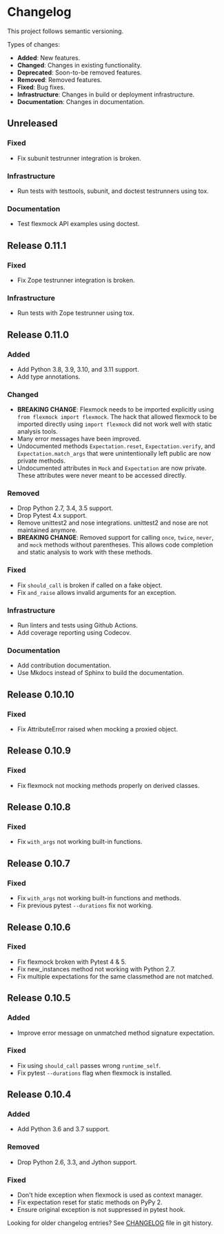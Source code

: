 # Changelog

This project follows semantic versioning.

Types of changes:

- **Added**: New features.
- **Changed**: Changes in existing functionality.
- **Deprecated**: Soon-to-be removed features.
- **Removed**: Removed features.
- **Fixed**: Bug fixes.
- **Infrastructure**: Changes in build or deployment infrastructure.
- **Documentation**: Changes in documentation.

## Unreleased

### Fixed

- Fix subunit testrunner integration is broken.

### Infrastructure

- Run tests with testtools, subunit, and doctest testrunners using tox.

### Documentation

- Test flexmock API examples using doctest.

## Release 0.11.1

### Fixed

- Fix Zope testrunner integration is broken.

### Infrastructure

- Run tests with Zope testrunner using tox.

## Release 0.11.0

### Added

- Add Python 3.8, 3.9, 3.10, and 3.11 support.
- Add type annotations.

### Changed

- **BREAKING CHANGE**: Flexmock needs to be imported explicitly using `from flexmock import flexmock`.
  The hack that allowed flexmock to be imported directly using `import flexmock` did not work well with static analysis tools.
- Many error messages have been improved.
- Undocumented methods `Expectation.reset`, `Expectation.verify`, and `Expectation.match_args` that were unintentionally left public are now private methods.
- Undocumented attributes in `Mock` and `Expectation` are now private. These attributes were never meant to be accessed directly.

### Removed

- Drop Python 2.7, 3.4, 3.5 support.
- Drop Pytest 4.x support.
- Remove unittest2 and nose integrations. unittest2 and nose are not maintained anymore.
- **BREAKING CHANGE**: Removed support for calling `once`, `twice`, `never`, and `mock` methods
  without parentheses. This allows code completion and static analysis to work with these methods.

### Fixed

- Fix `should_call` is broken if called on a fake object.
- Fix `and_raise` allows invalid arguments for an exception.

### Infrastructure

- Run linters and tests using Github Actions.
- Add coverage reporting using Codecov.

### Documentation

- Add contribution documentation.
- Use Mkdocs instead of Sphinx to build the documentation.

## Release 0.10.10

### Fixed

- Fix AttributeError raised when mocking a proxied object.

## Release 0.10.9

### Fixed

- Fix flexmock not mocking methods properly on derived classes.

## Release 0.10.8

### Fixed

- Fix `with_args` not working built-in functions.

## Release 0.10.7

### Fixed

- Fix `with_args` not working built-in functions and methods.
- Fix previous pytest `--durations` fix not working.

## Release 0.10.6

### Fixed

- Fix flexmock broken with Pytest 4 & 5.
- Fix new_instances method not working with Python 2.7.
- Fix multiple expectations for the same classmethod are not matched.

## Release 0.10.5

### Added

- Improve error message on unmatched method signature expectation.

### Fixed

- Fix using `should_call` passes wrong `runtime_self`.
- Fix pytest `--durations` flag when flexmock is installed.

## Release 0.10.4

### Added

- Add Python 3.6 and 3.7 support.

### Removed

- Drop Python 2.6, 3.3, and Jython support.

### Fixed

- Don't hide exception when flexmock is used as context manager.
- Fix expectation reset for static methods on PyPy 2.
- Ensure original exception is not suppressed in pytest hook.

Looking for older changelog entries? See [CHANGELOG](https://github.com/flexmock/flexmock/blob/884ed669e36140c514e362d2dee71433db1394f9/CHANGELOG) file in git history.
